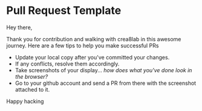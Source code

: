# Pull Request Template

Hey there,

Thank you for contribution and walking with crea8lab in this awesome journey. Here are a few tips to help you make successful PRs 

- Update your local copy after you've committed your changes. 
- If any conflicts, resolve them accordingly.
- Take screenshots of your display... _how does what you've done look in the browser?_
- Go to your github account and send a PR from there with the screenshot attached to it.

Happy hacking
